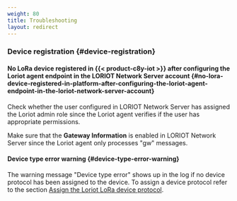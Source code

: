 ```yaml
---
weight: 80
title: Troubleshooting
layout: redirect
---
```


### Device registration {#device-registration}

#### No LoRa device registered in {{< product-c8y-iot >}} after configuring the Loriot agent endpoint in the LORIOT Network Server account {#no-lora-device-registered-in-platform-after-configuring-the-loriot-agent-endpoint-in-the-loriot-network-server-account}

Check whether the user configured in LORIOT Network Server has assigned the Loriot admin role since the Loriot agent verifies if the user has appropriate permissions.

Make sure that the **Gateway Information** is enabled in LORIOT Network Server since the Loriot agent only processes "gw" messages.

#### Device type error warning {#device-type-error-warning}

The warning message "Device type error" shows up in the log if no device protocol has been assigned to the device.
To assign a device protocol refer to the section [Assign the Loriot LoRa device protocol](#assigning-loriot-device-protocol).
